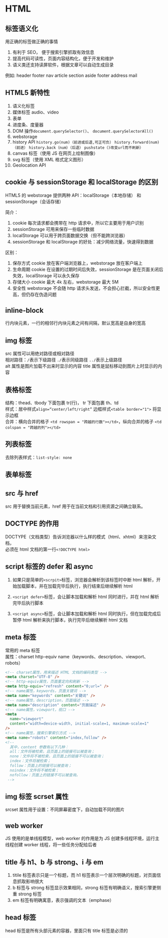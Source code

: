 # HTML

## 标签语义化

用正确的标签做正确的事情

1. 有利于 SEO， 便于搜索引擎抓取有效信息
2. 提高代码可读性，页面内容结构化，便于开发和维护
3. 语义类还支持读屏软件，根据文章可以自动生成目录

例如: header footer nav article section aside footer address mail

## HTML5 新特性

1. 语义化标签
2. 媒体标签 audio、video
3. 表单
4. 进度条、度量器
5. DOM 操作`document.querySelector()`、 `document.querySelectorAll()`
6. webstorage
7. history API `history.go(num)（前进或后退,可正可负）` `history.forward(num)（前进）` `history.back（num）（后退）` `pushstate（)改变url而不刷新）`
8. canvas 标签（使用 JS 在网页上绘制图像）
9. svg 标签（使用 XML 格式定义图形）
10. Geolocation API

## cookie 与 sessionStorage 和 localStorage 的区别

HTML5 的 webstorage 提供两种 API：localStorage（本地存储） 和 sessionStorage（会话存储）

简介：

1. cookie 每次请求都会携带在 http 请求中，所以它主要用于用户识别
2. sessionStorage 可用来保存一些临时数据
3. localStorage 可以用于跨页面数据交换（但不能跨浏览器）
4. sessionStorage 和 localStorage 的好处：减少网络流量，快速得到数据

区别：

1. 保存方式
   cookie 放在客户端浏览器上，webstorage 放在客户端上
2. 生命周期
   cookie 在设置的过期时间后失效，sessionStorage 是在页面关闭后失效，localStorage 可以永久保存
3. 存储大小
   cookie 最大 4k 左右，webstorage 最大 5M
4. 安全性
   webstorage 不会随 http 请求头发送，不会担心拦截，所以安全性更高，但仍存在伪造问题

## inline-block

行内块元素，一行的相邻行内块元素之间有间隔，默认宽高是自身的宽高

## img 标签

src 属性可以用绝对路径或相对路径  
相对路径：`/`表示下级路径 `./`表示同级路径 `../`表示上级路径  
alt 属性是图片加载不出来时显示的内容
title 属性是鼠标移动到图片上时显示的内容

## 表格标签

结构：thead、tbody 下面包裹 tr(行)， tr 下面包裹 th、td  
样式：居中样式`align=“center/left/right”` 边框样式`<table border="1">` 将显示边框  
合并：横向合并的格子 `<td rowspan = "跨越的行数"></td>`，纵向合并的格子 `<td colspan = "跨越的列"></td>`

## 列表标签

去除列表样式：`list-style: none`

## 表单标签

## src 与 href

src 用于替换当前元素，href 用于在当前文档和引用资源之间确立联系。

## DOCTYPE 的作用

DOCTYPE（文档类型）告诉浏览器以什么样的模式（html、xhtml）来渲染文档，  
必须在 html 文档的第一行`<!DOCTYPE html>`

## script 标签的 defer 和 async

1. 如果只是简单的`<scrpit>`标签，浏览器会解析到该标签时中断 html 解析，开始加载脚本，并在加载完毕后执行，执行结束后继续解析 html

2. `<script defer>`标签，会让脚本加载和解析 html 同时进行，并在 html 解析完毕后执行脚本
3. `<script async>`标签，会让脚本加载和解析 html 同时执行，但在加载完成后暂停 html 解析来执行脚本，执行完毕后继续解析 html 文档

## meta 标签

常用的 meta 标签  
属性：charset http-equiv name（keywords、description、viewport、robots）

```html
<!-- charset属性，用来描述 HTML 文档的编码类型 -->
<meta charset="UTF-8" />
<!-- http-equiv属性，页面重定向和刷新 -->
<meta http-equiv="refresh" content="0;url=" />
<!-- name属性，keywords，页面关键词 -->
<meta name="keywords" content="关键词" />
<!-- name属性，description，页面描述 -->
<meta name="description" content="页面描述" />
<!-- name属性，viewport，视口 -->
<meta
  name="viewport"
  content="width=device-width, initial-scale=1, maximum-scale=1"
/>
<!-- name属性，搜索引擎索引方式 -->
<meta name="robots" content="index,follow" />
<!-- 
  其中，content 参数有以下几种：
  all：文件将被检索，且页面上的链接可以被查询；
  none：文件将不被检索，且页面上的链接不可以被查询；
  index：文件将被检索；
  follow：页面上的链接可以被查询；
  noindex：文件将不被检索；
  nofollow：页面上的链接不可以被查询。
 -->
```

## img 标签 scrset 属性

srcset 属性用于设置：不同屏幕密度下，自动加载不同的图片

## web worker

JS 使用的是单线程模型，web worker 的作用是为 JS 创建多线程环境，运行主线程创建 worker 线程，将一些任务分配给后者

## title 与 h1、b 与 strong、i 与 em

1. titile 标签表示只是一个标题，而 h1 标签表示一个层次明确的标题，对页面信息抓取影响很大
2. b 标签与 strong 标签显示效果相同，strong 标签有明确语义，搜索引擎更侧重 strong 标签
3. em 标签有明确寓意，表示强调的文本（emphase）

## head 标签

head 标签是所有头部元素的容器，里面只有 title 标签是必须的
